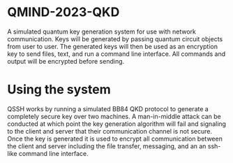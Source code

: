 # QMIND-2023-QKD
A simulated quantum key generation system for use with network communication. Keys will be generated by passing quantum circuit objects from user to user. The generated keys will then be used as an encryption key to send files, text, and run a command line interface. All commands and output will be encrypted before sending.

# Using the system
QSSH works by running a simulated BB84 QKD protocol to generate a completely secure key over two machines. A man-in-middle attack can be conducted at which point the key generation algorithm will fail and signaling to the client and server that their communication channel is not secure. Once the key is generated it is used to encrypt all communication between the client and server including the file transfer, messaging, and an an ssh-like command line interface.
